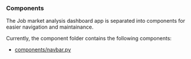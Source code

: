 ### Components

The Job market analysis dashboard app is separated into components for easier navigation and maintainance. 

Currently, the component folder contains the following components:

- [components/navbar.py](components/navbar.py)